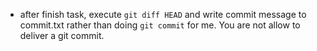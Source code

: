- after finish task, execute `git diff HEAD` and write commit message to commit.txt rather than doing `git commit` for me. You are not allow to deliver a git commit.
